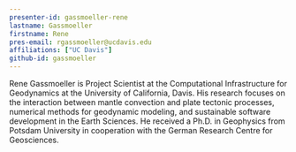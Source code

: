 ```yaml
---
presenter-id: gassmoeller-rene
lastname: Gassmoeller
firstname: Rene
pres-email: rgassmoeller@ucdavis.edu
affiliations: ["UC Davis"]
github-id: gassmoeller
---
```

Rene Gassmoeller is Project Scientist at
the Computational Infrastructure for Geodynamics at the University of
California, Davis. His research focuses on the interaction between
mantle convection and plate tectonic processes, numerical methods for
geodynamic modeling, and sustainable software development in the Earth
Sciences. He received a Ph.D. in Geophysics from Potsdam University in
cooperation with the German Research Centre for Geosciences.
